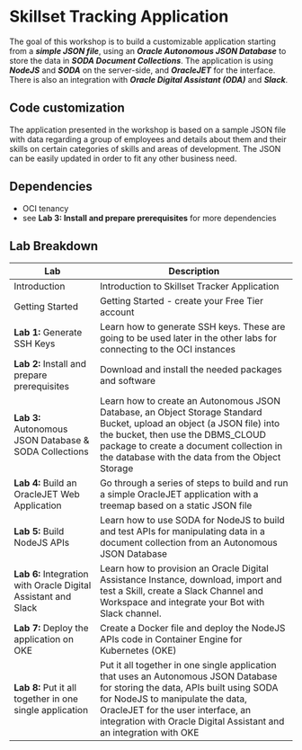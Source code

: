 # Skillset Tracking Application                                   

The goal of this workshop is to build a customizable application starting from a ***simple JSON file***, using an ***Oracle Autonomous JSON Database*** to store the data in ***SODA Document Collections***. The application is using ***NodeJS*** and ***SODA*** on the server-side, and ***OracleJET*** for the interface. There is also an integration with ***Oracle Digital Assistant (ODA)*** and ***Slack***.

## Code customization

The application presented in the workshop is based on a sample JSON file with data regarding a group of employees and details about them and their skills on certain categories of skills and areas of development. The JSON can be easily updated in order to fit any other business need.

## Dependencies
* OCI tenancy
* see **Lab 3: Install and prepare prerequisites** for more dependencies

## Lab Breakdown
| Lab | Description |
| ----       |    ----  |
| Introduction | Introduction to Skillset Tracker Application |
| Getting Started | Getting Started - create your Free Tier account |
| **Lab 1:** Generate SSH Keys | Learn how to generate SSH keys. These are going to be used later in the other labs for connecting to the OCI instances |
| **Lab 2:** Install and prepare prerequisites | Download and install the needed packages and software |
| **Lab 3:** Autonomous JSON Database & SODA Collections | Learn how to create an Autonomous JSON Database, an Object Storage Standard Bucket, upload an object (a JSON file) into the bucket, then use the DBMS_CLOUD package to create a document collection in the database with the data from the Object Storage |
| **Lab 4:** Build an OracleJET Web Application | Go through a series of steps to build and run a simple OracleJET application with a treemap based on a static JSON file |
| **Lab 5:** Build NodeJS APIs | Learn how to use SODA for NodeJS to build and test APIs for manipulating data in a document collection from an Autonomous JSON Database  |
| **Lab 6:** Integration with Oracle Digital Assistant and Slack | Learn how to provision an Oracle Digital Assistance Instance, download, import and test a Skill, create a Slack Channel and Workspace and integrate your Bot with Slack channel.  |
| **Lab 7:** Deploy the application on OKE | Create a Docker file and deploy the NodeJS APIs code in Container Engine for Kubernetes (OKE) |
| **Lab 8:** Put it all together in one single application | Put it all together in one single application that uses an Autonomous JSON Database for storing the data, APIs built using SODA for NodeJS to manipulate the data, OracleJET for the user interface, an integration with Oracle Digital Assistant and an integration with OKE |
